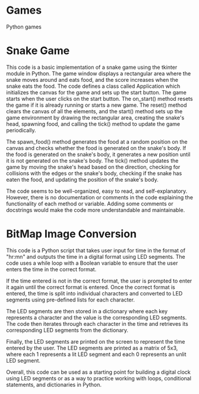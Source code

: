 # Games
Python games

# Snake Game
This code is a basic implementation of a snake game using the tkinter module in Python. The game window displays a rectangular area where the snake moves around and eats food, and the score increases when the snake eats the food. The code defines a class called Application which initializes the canvas for the game and sets up the start button. The game starts when the user clicks on the start button. The on_start() method resets the game if it is already running or starts a new game. The reset() method clears the canvas of all the elements, and the start() method sets up the game environment by drawing the rectangular area, creating the snake's head, spawning food, and calling the tick() method to update the game periodically.

The spawn_food() method generates the food at a random position on the canvas and checks whether the food is generated on the snake's body. If the food is generated on the snake's body, it generates a new position until it is not generated on the snake's body. The tick() method updates the game by moving the snake's head based on the direction, checking for collisions with the edges or the snake's body, checking if the snake has eaten the food, and updating the position of the snake's body.

The code seems to be well-organized, easy to read, and self-explanatory. However, there is no documentation or comments in the code explaining the functionality of each method or variable. Adding some comments or docstrings would make the code more understandable and maintainable.


# BitMap Image Conversion

This code is a Python script that takes user input for time in the format of "hr:mn" and outputs the time in a digital format using LED segments. The code uses a while loop with a Boolean variable to ensure that the user enters the time in the correct format.

If the time entered is not in the correct format, the user is prompted to enter it again until the correct format is entered. Once the correct format is entered, the time is split into individual characters and converted to LED segments using pre-defined lists for each character.

The LED segments are then stored in a dictionary where each key represents a character and the value is the corresponding LED segments. The code then iterates through each character in the time and retrieves its corresponding LED segments from the dictionary.

Finally, the LED segments are printed on the screen to represent the time entered by the user. The LED segments are printed as a matrix of 5x3, where each 1 represents a lit LED segment and each 0 represents an unlit LED segment.

Overall, this code can be used as a starting point for building a digital clock using LED segments or as a way to practice working with loops, conditional statements, and dictionaries in Python.
